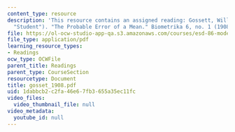 ```yaml
---
content_type: resource
description: 'This resource contains an assigned reading: Gossett, William Sealy (aka
  "Student"). "The Probable Error of a Mean." Biometrika 6, no. 1 (1908): 1-25.'
file: https://ol-ocw-studio-app-qa.s3.amazonaws.com/courses/esd-86-models-data-and-inference-for-socio-technical-systems-spring-2007/1dabbcb2c2fa46e67fb3655a35ec11fc_gosset_1908.pdf
file_type: application/pdf
learning_resource_types:
- Readings
ocw_type: OCWFile
parent_title: Readings
parent_type: CourseSection
resourcetype: Document
title: gosset_1908.pdf
uid: 1dabbcb2-c2fa-46e6-7fb3-655a35ec11fc
video_files:
  video_thumbnail_file: null
video_metadata:
  youtube_id: null
---
```

